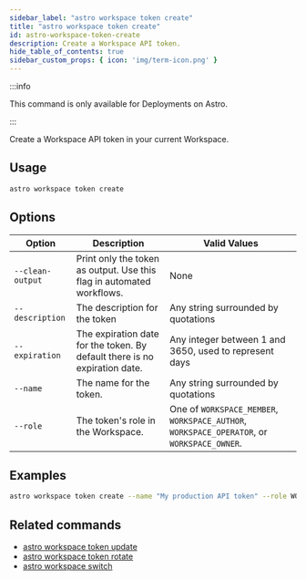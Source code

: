 ```yaml
---
sidebar_label: "astro workspace token create"
title: "astro workspace token create"
id: astro-workspace-token-create
description: Create a Workspace API token.
hide_table_of_contents: true
sidebar_custom_props: { icon: 'img/term-icon.png' }
---
```


:::info

This command is only available for Deployments on Astro.

:::

Create a Workspace API token in your current Workspace.

## Usage

```sh
astro workspace token create
```

## Options

| Option            | Description                                                                                                                             | Valid Values  |
| ----------------- | --------------------------------------------------------------------------------------------------------------------------------------- | ------------- |
| `--clean-output`   | Print only the token as output. Use this flag in automated workflows.                                                                                                      | None   |
| `--description` |The description for the token | Any string surrounded by quotations |
| `--expiration` | The expiration date for the token. By default there is no expiration date. | Any integer between 1 and 3650, used to represent days |
| `--name` | The name for the token. | Any string surrounded by quotations |
| `--role`  | The token's role in the Workspace.                | One of `WORKSPACE_MEMBER`, `WORKSPACE_AUTHOR`, `WORKSPACE_OPERATOR`, or `WORKSPACE_OWNER`. |

## Examples

```sh
astro workspace token create --name "My production API token" --role WORKSPACE_MEMBER
```

## Related commands

- [astro workspace token update](cli/astro-workspace-token-update.md)
- [astro workspace token rotate](cli/astro-workspace-token-rotate.md)
- [astro workspace switch](cli/astro-workspace-switch.md)